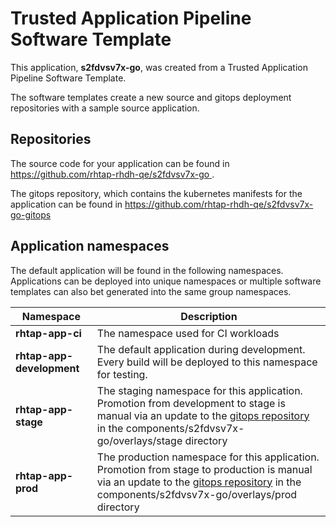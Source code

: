 # Trusted Application Pipeline Software Template

This application, **s2fdvsv7x-go**, was created from a Trusted Application Pipeline Software Template.

The software templates create a new source and gitops deployment repositories with a sample source application. 

## Repositories

The source code for your application can be found in [https://github.com/rhtap-rhdh-qe/s2fdvsv7x-go ](https://github.com/rhtap-rhdh-qe/s2fdvsv7x-go ).
 
The gitops repository, which contains the kubernetes manifests for the application can be found in 
[https://github.com/rhtap-rhdh-qe/s2fdvsv7x-go-gitops ](https://github.com/rhtap-rhdh-qe/s2fdvsv7x-go-gitops ) 

## Application namespaces 

The default application will be found in the following namespaces. Applications can be deployed into unique namespaces or multiple software templates can also bet generated into the same group namespaces.  

|  Namespace   |  Description   |  
| -------- | -------- |
| **rhtap-app-ci** | The namespace used for CI workloads |
| **rhtap-app-development** | The default application during development. Every build will be deployed to this namespace for testing. |
| **rhtap-app-stage** | The staging namespace for this application. Promotion from development to stage is manual via an update to the [gitops repository](https://github.com/rhtap-rhdh-qe/s2fdvsv7x-go-gitops ) in the components/s2fdvsv7x-go/overlays/stage directory |
| **rhtap-app-prod** | The production namespace for this application. Promotion from stage to production is manual via an update to the [gitops repository](https://github.com/rhtap-rhdh-qe/s2fdvsv7x-go-gitops ) in the components/s2fdvsv7x-go/overlays/prod directory |